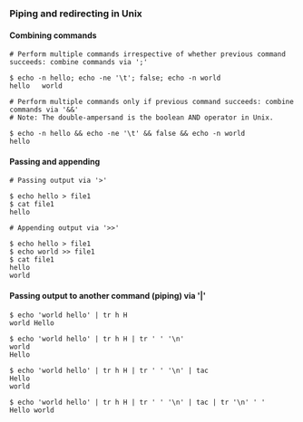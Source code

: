 ### Piping and redirecting in Unix

#### Combining commands
```
# Perform multiple commands irrespective of whether previous command succeeds: combine commands via ';'

$ echo -n hello; echo -ne '\t'; false; echo -n world
hello	world

# Perform multiple commands only if previous command succeeds: combine commands via '&&'
# Note: The double-ampersand is the boolean AND operator in Unix.

$ echo -n hello && echo -ne '\t' && false && echo -n world
hello	
```

#### Passing and appending
```
# Passing output via '>'

$ echo hello > file1
$ cat file1
hello

# Appending output via '>>'

$ echo hello > file1
$ echo world >> file1
$ cat file1
hello
world
```
#### Passing output to another command (piping) via '|'
```
$ echo 'world hello' | tr h H
world Hello

$ echo 'world hello' | tr h H | tr ' ' '\n'
world
Hello

$ echo 'world hello' | tr h H | tr ' ' '\n' | tac
Hello
world

$ echo 'world hello' | tr h H | tr ' ' '\n' | tac | tr '\n' ' '
Hello world
```
